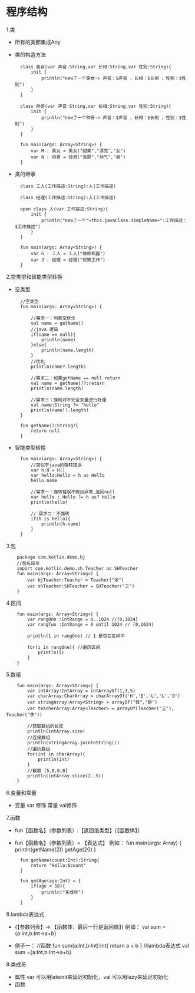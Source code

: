 # 程序结构

1.类 
* 所有的类都集成Any
* 类的构造方法
	
		class 美女(var 声音:String,var 长相:String,var 性别:String){
		    init {
		        println("new了一个美女-> 声音：$声音 ，长相：$长相 ，性别：$性别")
		    }
		}

		class 帅哥(var 声音:String,var 长相:String,var 性别:String){
		    init {
		        println("new了一个帅哥-> 声音：$声音 ，长相：$长相 ，性别：$性别")
		    }
		}

		fun main(args: Array<String>) {
		    var M : 美女 = 美女("甜美","漂亮","女")
		    var N : 帅哥 = 帅哥("浑厚","帅气","男")
		}

* 类的继承

		class 工人(工作描述:String):人(工作描述)

		class 经理(工作描述:String):人(工作描述)

		open class 人(var 工作描述:String){
		    init {
		        println("new了一个"+this.javaClass.simpleName+":工作描述：$工作描述")
		    }
		}

		fun main(args: Array<String>) {
		    var G : 工人 = 工人("维修机器")
		    var J : 经理 = 经理("视察工作")
		}

2.空类型和智能类型转换
* 空类型

		//空类型
		fun main(args: Array<String>) {

			//需求一：判断空优化
		    val name = getName()
		    //java 逻辑
		    if(name == null){
		        println(name)
		    }else{
		        println(name.length)
		    }
		    //优化
		    println(name?.length)

			//需求二：如果getName == null return
		    val name = getName()?:return
		    println(name.length)  

		    //需求三：强制对不安全变量进行处理
		    val name:String ?= "hello"
	    	println(name!!.length)  
		}

		fun getName():String?{
		    return null
		}

* 智能类型转换

		fun main(args: Array<String>) {
		    //类似于java的强转错误
		    var h:H = H()
		    var hello:Hello = h as Hello
		    hello.name

		    //需求一：强转错误不抛出异常,返回null
		    var hello : Hello ?= h as? Hello
		    println(hello)
		    
		    // 需求二：不强转
		    if(h is Hello){
		        println(h.name)
		    }
		}

3.包

		package com.kotlin.demo.bj
		//包名简写
		import com.kotlin.demo.sh.Teacher as SHTeacher
		fun main(args: Array<String>) {
		    var bjTeacher:Teacher = Teacher("张")
		    var shTeacher:SHTeacher = SHTeacher("王")
		}

4.区间

		fun main(args: Array<String>) {
		    var rangOne :IntRange = 0..1024 //[0,1024]
		    var rangTwo :IntRange = 0 until 1024 // [0,1024)

		    println(1 in rangOne) // 1 是否在区间中

		    for(i in rangOne){ //遍历区间
		        println(i)
		    }
		}

5.数组

		fun main(args: Array<String>) {
		    var intArray:IntArray = intArrayOf(1,3,5)
		    var charArray:CharArray = charArrayOf('H','E','L','L','O')
		    var stringArray:Array<String> = arrayOf("我","是")
		    var teacherArray:Array<Teacher> = arrayOf(Teacher("王"), Teacher("李"))

		    //获取数组的长度
		    println(intArray.size)
		    //连接数组
		    println(stringArray.joinToString())
		    //遍历数组
		    for(int in charArray){
		        println(int)
		    }
		    //截取 [5,0,0,0]
		    println(intArray.slice(2..5))
		}

6.变量和常量
* 变量 var 修饰 常量 val修饰

7.函数
* fun【函数名】（参数列表）:【返回值类型】{【函数体】}
* fun【函数名】（参数列表）= 【表达式】
	例如：
		fun main(args: Array<String>) {
    		println(getName(2))
		    getAge(20)
		}

		fun getName(count:Int):String{
		    return "Hello:$count"
		}

		fun getAge(age:Int) = {
		    if(age < 18){
		        println("未成年")
		    }
		}

8.lambda表达式
* {【参数列表】-> 【函数体，最后一行是返回值】}
	例如：
		val sum ={a:Int,b:Int->a+b}

* 例子一：
		//函数
		fun sum(a:Int,b:Int):Int{
		    return a + b
		}
		//lambda表达式
		val sum ={a:Int,b:Int->a+b}

9.类成员
* 属性
	var 可以用lateinit来延迟初始化，val 可以用lazy来延迟初始化
* 函数

















